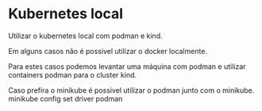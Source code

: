 # Kubernetes local

Utilizar o kubernetes local com podman e kind.

Em alguns casos não é possivel utilizar o docker localmente.

Para estes casos podemos levantar uma máquina com podman e utilizar containers podman para o cluster kind.



Caso prefira o minikube é possivel utilizar o podman junto com o minikube.
minikube config set driver podman
